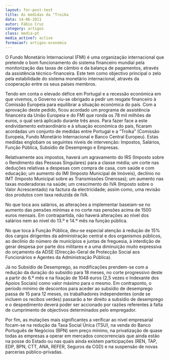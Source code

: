 ```yaml
---
layout: for-post-text
title: As medidas da "Troika
data: 14-06-2011
autor: Fábio Cruz
category: artigos
class: media-pt
media_active?: active
formacao?: artigos-economia
---  
```



O Fundo Monetário Internacional (FMI) é uma organização internacional que pretende o bom funcionamento do sistema financeiro mundial pela monitorização das taxas de câmbio e da balança de pagamentos, através da assistência técnico-financeira. Este tem como objectivo principal o zelo pela estabilidade do sistema monetário internacional, através da cooperação entre os seus países membros.

Tendo em conta o elevado défice em Portugal e a recessão económica em que vivemos, o Governo viu-se obrigado a pedir um resgate financeiro à Comissão Europeia para equilibrar a situação económica do país. Com a aprovação deste pedido, ficou acordado um programa de assistência financeira da União Europeia e do FMI que ronda os 78 mil milhões de euros, o qual será aplicado durante três anos. Para fazer face a este endividamento extraordinário e à situação económica do país, ficaram acordadas um conjunto de medidas entre Portugal e a “Troika” (Comissão Europeia, Fundo Monetário Internacional e Banco Central Europeu). Estas medidas englobam os seguintes níveis de intervenção: Impostos, Salários, Função Pública, Subsídio de Desemprego e Empresas.

Relativamente aos impostos, haverá um agravamento do IRS (Imposto sobre o Rendimento das Pessoas Singulares) para a classe média; um corte nas deduções relativas a despesas com compra de casa, com saúde e com educação; um aumento do IMI (Imposto Municipal de Imóveis), declínio no IMT (Imposto Municipal sobre as Transmissões Onerosas); um aumento nas taxas moderadoras na saúde; um crescimento do IVA (Imposto sobre o Valor Acrescentado) na factura da electricidade; assim como, uma revisão dos produtos com taxa reduzida de IVA.

No que toca aos salários, as alterações a implementar baseiam-se no aumento das pensões mínimas e no corte nas pensões acima de 1500 euros mensais. Em contrapartida, não haverá alterações ao nível dos salários nem ao nível do 13.º e 14.º mês na função pública.

No que toca à Função Pública, deu-se especial atenção à redução de 15% dos cargos dirigentes da administração central e dos organismos públicos, ao declínio do número de municípios e juntas de freguesia, à interdição de gerar despesa por parte dos militares e a uma diminuição muito expressiva do orçamento da ADSE (Direcção-Geral de Protecção Social aos Funcionários e Agentes da Administração Pública).

Já no Subsídio de Desemprego, as modificações prendem-se com a redução da duração do subsídio para 18 meses, no corte progressivo deste a partir do 6.º mês e na fixação de 1048 euros (2,5 vezes o Indexante dos Apoios Sociais) como valor máximo para o mesmo. Em contraponto, o período mínimo de descontos para aceder ao subsídio de desemprego passa de 15 para 12 meses, os trabalhadores independentes (onde se incluem os recibos verdes) passarão a ter direito a subsídio de desemprego e o despedimento deverá poder ser accionado por razões referentes à falta de cumprimento de objectivos determinados pelo empregador.

Por fim, as mutações mais significantes a verificar ao nível empresarial focam-se na redução da Taxa Social Única (TSU), na venda do Banco Português de Negócios (BPN) sem preço mínimo, na privatização de quase todas as empresas a operar em mercados concorrenciais que ainda estão na posse do Estado ou nas quais ainda existem participações (REN, TAP, EDP, BPN, CTT, ANA, REFER, Seguros da CGD) e na suspensão de novas parcerias público-privadas.